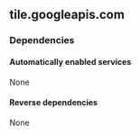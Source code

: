 ## tile.googleapis.com

### Dependencies

#### Automatically enabled services

None

#### Reverse dependencies

None
